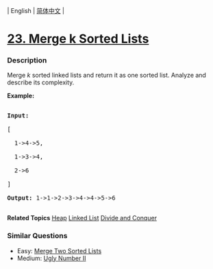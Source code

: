 | English | [简体中文](README.md) |

# [23. Merge k Sorted Lists](https://leetcode-cn.com/problems/merge-k-sorted-lists)
 ### Description
<p>Merge <em>k</em> sorted linked lists and return it as one sorted list. Analyze and describe its complexity.</p>

<p><strong>Example:</strong></p>

<pre>
<strong>Input:</strong>
[
&nbsp; 1-&gt;4-&gt;5,
&nbsp; 1-&gt;3-&gt;4,
&nbsp; 2-&gt;6
]
<strong>Output:</strong> 1-&gt;1-&gt;2-&gt;3-&gt;4-&gt;4-&gt;5-&gt;6
</pre>

**Related Topics**  [Heap](https://leetcode-cn.com/tag/heap) [Linked List](https://leetcode-cn.com/tag/linked-list) [Divide and Conquer](https://leetcode-cn.com/tag/divide-and-conquer) 

### Similar Questions
 - Easy:	[Merge Two Sorted Lists](https://leetcode-cn.com/problems/merge-two-sorted-lists) 
 - Medium:	[Ugly Number II](https://leetcode-cn.com/problems/ugly-number-ii) 
